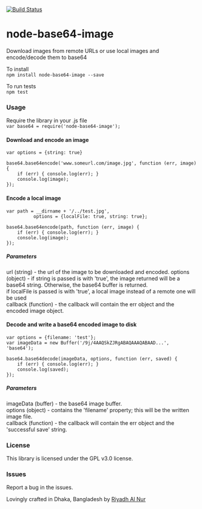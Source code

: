 [![Build Status](https://travis-ci.org/riyadhalnur/node-base64-image.svg?branch=master)](https://travis-ci.org/riyadhalnur/node-base64-image)  

node-base64-image
=================

Download images from remote URLs or use local images and encode/decode them to base64

To install  
`npm install node-base64-image --save`  

To run tests  
`npm test`  

### Usage  

Require the library in your .js file  
`var base64 = require('node-base64-image');`  

#### Download and encode an image  
```  
var options = {string: true}  

base64.base64encode('www.someurl.com/image.jpg', function (err, image) {  
    if (err) { console.log(err); }  
    console.log(image);  
});  
```

#### Encode a local image  
```  
var path = __dirname + '/../test.jpg',
          options = {localFile: true, string: true}; 

base64.base64encode(path, function (err, image) {  
    if (err) { console.log(err); }  
    console.log(image);  
});  
```


##### Parameters  
url (string) - the url of the image to be downloaded and encoded.
options (object) - if string is passed is with 'true', the image returned will be a base64 string. Otherwise, the base64 buffer is returned.  
                 if localFile is passed is with 'true', a local image instead of a remote one will be used  
callback (function) - the callback will contain the err object and the encoded image object.  

#### Decode and write a base64 encoded image to disk  
```  
var options = {filename: 'test'}; 
var imageData = new Buffer('/9j/4AAQSkZJRgABAQAAAQABAAD...', 'base64'); 

base64.base64decode(imageData, options, function (err, saved) {
    if (err) { console.log(err); }  
    console.log(saved);    
});  
```  

##### Parameters  
imageData (buffer) - the base64 image buffer.  
options (object) - contains the 'filename' property; this will be the written image file.  
callback (function) - the callback will contain the err object and the 'successful save' string. 

### License  
This library is licensed under the GPL v3.0 license.  

### Issues  
Report a bug in the issues.   

Lovingly crafted in Dhaka, Bangladesh by [Riyadh Al Nur](http://blog.verticalaxisbd.com)
